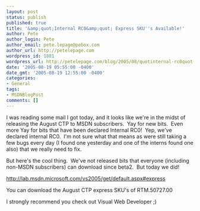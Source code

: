 ```yaml
---
layout: post
status: publish
published: true
title: '&amp;quot;Internal RC0&amp;quot; Express SKU''s Available!'
author: Pete
author_login: Pete
author_email: pete.lepage@pobox.com
author_url: http://petelepage.com
wordpress_id: 1881
wordpress_url: http://petelepage.com/blog/2005/08/quotinternal-rc0quot-express-skus-available/
date: '2005-08-19 05:55:00 -0400'
date_gmt: '2005-08-19 12:55:00 -0400'
categories:
- General
tags:
- MSDNBlogPost
comments: []
---
```

<p>I was reading some mail I got today, and it looks like we're in the midst of releasing the August CTP to MSDN subscribers.&nbsp; Yay for new bits.&nbsp; Even more Yay for bits that have been declared Internal RC0!&nbsp; Yep, we've declared internal RC0.&nbsp; I'm not sure what that means as were still taking a few bugs every day (I found one yesterday and one of the interns found one also) that we really need to fix.</p>
<p>But here's the cool thing.&nbsp; We've not released bits that everyone (including non-MSDN subscribers) can download since beta2.&nbsp; But today we did!&nbsp; </p>
<p><a href="http://lab.msdn.microsoft.com/vs2005/get/default.aspx#express">http://lab.msdn.microsoft.com/vs2005/get/default.aspx#express</a></p>
<p>You can download the August CTP express SKU's of RTM.50727.00&nbsp; </p>
<p>I strongly recommend you check out Visual Web Developer ;)</p>
